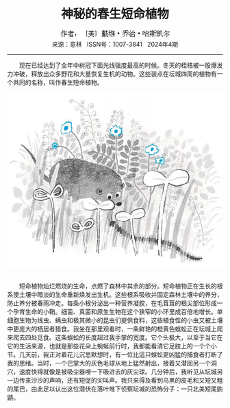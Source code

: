 # <center>神秘的春生短命植物</center> 

<div align=center><img src="https://raw.githubusercontent.com/leaguecn/magazines/main/img_authors/%25d7%25f7%25d5%25df%25a3%25ba%25a3%25db%25c3%25c0%25a3%25dd%25b4%25f7%25ce%25ac%25a1%25a4%25c7%25c7%25d6%25ce%25a1%25a4%25b9%25fe%25cb%25b9%25bf%25ad%25b6%25fb.jpg"></div> 

<center>来源：意林   ISSN号：1007-3841   2024年4期</center> 


* * *


　　现在已经达到了全年中树冠下面光线强度最高的时候。冬天的桎梏被一股爆发力冲破，释放出众多野花和大量恢复生机的动物。这些装点在坛城四周的植物有一个共同的名称，叫作春生短命植物。

![](https://raw.githubusercontent.com/leaguecn/magazines/main/img/yili20240456-1-l.jpg)

  
<br>　　短命植物灿烂燃烧的生命，点燃了森林中其余的部分。短命植物正在生长的根系使土壤中暗淡的生命重新焕发出生机。这些根系吸收并固定森林土壤中的养分，防止养分被春雨冲走。每条小根分泌出一种营养凝胶，在毛茸茸的根尖部位形成一个孕育生命的小鞘。细菌、真菌和原生生物在这个狭窄的小环里成百倍地增长。单细胞生物为线虫、螨虫和极其微小的昆虫们提供食料，这些植食性的小虫又被土壤中更庞大的栖居者猎食。我坐在那里观看时，一条鲜艳的橙黄色蜈蚣正在坛城上爬来爬去四处觅食。这条蜈蚣的长度超过我手掌的宽度。它个头极大，以至于当它在它的生活来源，也就是那些花朵上蜿蜒前行时，我都能看清它足肢上的一个个小节。几天前，我正对着花儿沉思默想时，有一位比這只蜈蚣更凶猛的捕食者打断了我的思绪。当时，一个巴掌大的灰色毛球从地上猛然射出，接着又潜回另一个洞穴，速度快得就像是被吸尘器嗖一下吸进去的灰尘球。几分钟后，我听见从坛城另一边传来沙沙的声响，还有短促的尖叫声。我只来得及看到乌黑的皮毛和又短又粗的尾巴，由此足以认出这位潜伏在落叶堆下侦察坛城的恐怖分子：一只北美短尾鼩鼱。